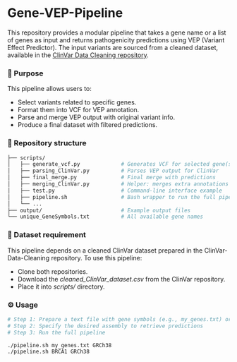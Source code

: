 # Gene-VEP-Pipeline
This repository provides a modular pipeline that takes a gene name or a list of genes as input and returns pathogenicity predictions using VEP (Variant Effect Predictor). The input variants are sourced from a cleaned dataset, available in the [ClinVar Data Cleaning repository](https://github.com/AitanaESCI/ClinVar-Data-Cleaning).


### 🧬 Purpose
This pipeline allows users to:
  - Select variants related to specific genes.
  - Format them into VCF for VEP annotation.
  - Parse and merge VEP output with original variant info.
  - Produce a final dataset with filtered predictions.


### 📁 Repository structure
```bash
├── scripts/
│   ├── generate_vcf.py             # Generates VCF for selected gene(s)
│   ├── parsing_ClinVar.py          # Parses VEP output for ClinVar
│   ├── final_merge.py              # Final merge with predictions
│   ├── merging_ClinVar.py          # Helper: merges extra annotations
│   ├── test.py                     # Command-line interface example
│   ├── pipeline.sh                 # Bash wrapper to run the full pipeline
│   └── ...
├── output/                         # Example output files
└── unique_GeneSymbols.txt          # All available gene names

```


### 🔗 Dataset requirement
This pipeline depends on a cleaned ClinVar dataset prepared in the ClinVar-Data-Cleaning repository.
To use this pipeline:
  - Clone both repositories.
  - Download the _cleaned_ClinVar_dataset.csv_ from the ClinVar repository.
  - Place it into _scripts/_ directory.


### ⚙️ Usage
```bash
# Step 1: Prepare a text file with gene symbols (e.g., my_genes.txt) or directly input a gene name
# Step 2: Specify the desired assembly to retrieve predictions
# Step 3: Run the full pipeline

./pipeline.sh my_genes.txt GRCh38
./pipeline.sh BRCA1 GRCh38
```

